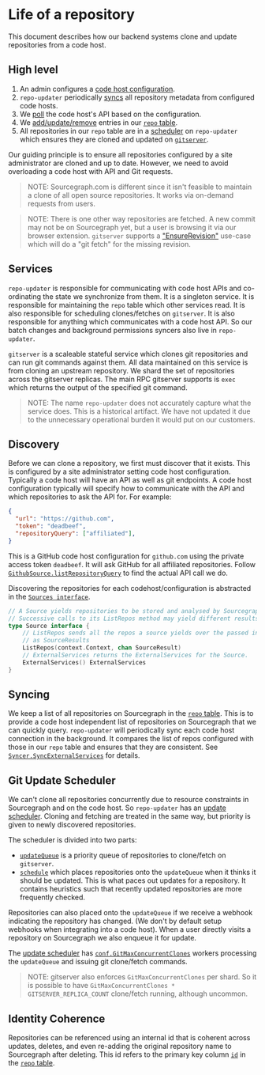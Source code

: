 # Life of a repository

This document describes how our backend systems clone and update repositories from a code host.

## High level

1. An admin configures a [code host configuration](https://sourcegraph.com/search?q=repo:%5Egithub%5C.com/sourcegraph/sourcegraph%24%40v3.14.0+file:%5Eschema/%28aws%7Cbit%7Cgit%7Cother%29.*schema%5C.json%24&patternType=literal).
2. `repo-updater` periodically [syncs](https://sourcegraph.com/github.com/sourcegraph/sourcegraph@v3.14.0/-/blob/cmd/repo-updater/repos/syncer.go#L101) all repository metadata from configured code hosts.
  1. We [poll](https://sourcegraph.com/github.com/sourcegraph/sourcegraph@v3.14.0/-/blob/cmd/repo-updater/repos/syncer.go#L354:18) the code host's API based on the configuration.
  2. We [add/update/remove](https://sourcegraph.com/github.com/sourcegraph/sourcegraph@v3.14.0/-/blob/cmd/repo-updater/repos/syncer.go#L142-147) entries in our [`repo` table](https://sourcegraph.com/github.com/sourcegraph/sourcegraph@v3.14.0/-/blob/cmd/frontend/db/schema.md#table-public-repo).
3. All repositories in our `repo` table are in a [scheduler](https://sourcegraph.com/github.com/sourcegraph/sourcegraph@v3.14.0/-/blob/cmd/repo-updater/repos/scheduler.go#L82-95) on `repo-updater` which ensures they are cloned and updated on [`gitserver`](https://sourcegraph.com/github.com/sourcegraph/sourcegraph@v3.14.0/-/blob/cmd/gitserver/server/server.go#L385:18).

Our guiding principle is to ensure all repositories configured by a site administrator are cloned and up to date. However, we need to avoid overloading a code host with API and Git requests.

>NOTE: Sourcegraph.com is different since it isn't feasible to maintain a clone of all open source repositories. It works via on-demand requests from users.

>NOTE: There is one other way repositories are fetched. A new commit may not be on Sourcegraph yet, but a user is browsing it via our browser extension. `gitserver` supports a ["EnsureRevision"](https://sourcegraph.com/github.com/sourcegraph/sourcegraph@v3.14.0/-/blob/cmd/gitserver/server/server.go#L645) use-case which will do a "git fetch" for the missing revision.

## Services

`repo-updater` is responsible for communicating with code host APIs and co-ordinating the state we synchronize from them. It is a singleton service. It is responsible for maintaining the `repo` table which other services read. It is also responsible for scheduling clones/fetches on `gitserver`. It is also responsible for anything which communicates with a code host API. So our batch changes and background permissions syncers also live in `repo-updater`.

`gitserver` is a scaleable stateful service which clones git repositories and can run git commands against them. All data maintained on this service is from cloning an upstream repository. We shard the set of repositories across the gitserver replicas. The main RPC gitserver supports is `exec` which returns the output of the specified git command.

>NOTE: The name `repo-updater` does not accurately capture what the service does. This is a historical artifact. We have not updated it due to the unnecessary operational burden it would put on our customers.

## Discovery

Before we can clone a repository, we first must discover that it exists. This is configured by a site administrator setting code host configuration. Typically a code host will have an API as well as git endpoints. A code host configuration typically will specify how to communicate with the API and which repositories to ask the API for. For example:

``` json
{
  "url": "https://github.com",
  "token": "deadbeef",
  "repositoryQuery": ["affiliated"],
}
```

This is a GitHub code host configuration for `github.com` using the private access token `deadbeef`. It will ask GitHub for all affiliated repositories. Follow [`GithubSource.listRepositoryQuery`](https://sourcegraph.com/github.com/sourcegraph/sourcegraph@v3.14.0/-/blob/cmd/repo-updater/repos/github.go#L612) to find the actual API call we do.

Discovering the repositories for each codehost/configuration is abstracted in the [`Sources interface`](https://sourcegraph.com/github.com/sourcegraph/sourcegraph@v3.14.0/-/blob/cmd/repo-updater/repos/sources.go#L82:1).

``` go
// A Source yields repositories to be stored and analysed by Sourcegraph.
// Successive calls to its ListRepos method may yield different results.
type Source interface {
	// ListRepos sends all the repos a source yields over the passed in channel
	// as SourceResults
	ListRepos(context.Context, chan SourceResult)
	// ExternalServices returns the ExternalServices for the Source.
	ExternalServices() ExternalServices
}
```

## Syncing

We keep a list of all repositories on Sourcegraph in the [`repo` table](https://sourcegraph.com/github.com/sourcegraph/sourcegraph@v3.14.0/-/blob/cmd/frontend/db/schema.md#table-public-repo). This is to provide a code host independent list of repositories on Sourcegraph that we can quickly query. `repo-updater` will periodically sync each code host connection in the background. It compares the list of repos configured with those in our `repo` table and ensures that they are consistent. See [`Syncer.SyncExternalServices`](https://sourcegraph.com/github.com/sourcegraph/sourcegraph@v3.25.0/-/blob/internal/repos/syncer.go#L166) for details.

## Git Update Scheduler

We can't clone all repositories concurrently due to resource constraints in Sourcegraph and on the code host. So `repo-updater` has an [update scheduler](https://sourcegraph.com/github.com/sourcegraph/sourcegraph@v3.14.0/-/blob/cmd/repo-updater/repos/scheduler.go). Cloning and fetching are treated in the same way, but priority is given to newly discovered repositories.

The scheduler is divided into two parts:

- [`updateQueue`](https://sourcegraph.com/github.com/sourcegraph/sourcegraph@v3.14.0/-/blob/cmd/repo-updater/repos/scheduler.go#L392:6) is a priority queue of repositories to clone/fetch on `gitserver`.
- [`schedule`](https://sourcegraph.com/github.com/sourcegraph/sourcegraph@v3.14.0/-/blob/cmd/repo-updater/repos/scheduler.go#L567:6) which places repositories onto the `updateQueue` when it thinks it should be updated. This is what paces out updates for a repository. It contains heuristics such that recently updated repositories are more frequently checked.

Repositories can also placed onto the `updateQueue` if we receive a webhook indicating the repository has changed. (We don't by default setup webhooks when integrating into a code host). When a user directly visits a repository on Sourcegraph we also enqueue it for update.

The [update scheduler](https://sourcegraph.com/github.com/sourcegraph/sourcegraph@v3.14.0/-/blob/cmd/repo-updater/repos/scheduler.go#L165:27) has [`conf.GitMaxConcurrentClones`](https://sourcegraph.com/github.com/sourcegraph/sourcegraph@v3.14.0/-/blob/schema/site.schema.json#L235-240) workers processing the `updateQueue` and issuing git clone/fetch commands.

>NOTE: gitserver also enforces `GitMaxConcurrentClones` per shard. So it is possible to have `GitMaxConcurrentClones * GITSERVER_REPLICA_COUNT` clone/fetch running, although uncommon.

## Identity Coherence

Repositories can be referenced using an internal id that is coherent across updates, deletes, and even re-adding the original repository name to Sourcegraph after deleting. This id refers to the primary key column [`id`](https://sourcegraph.com/github.com/sourcegraph/sourcegraph/-/blob/internal/types/types.go#L33) in the [`repo` table](https://sourcegraph.com/github.com/sourcegraph/sourcegraph@v3.14.0/-/blob/cmd/frontend/db/schema.md#table-public-repo).
